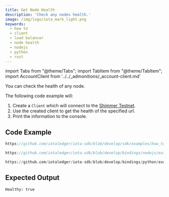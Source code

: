 ```yaml
---
title: Get Node Health
description: 'Check any nodes health.'
image: /img/logo/iota_mark_light.png
keywords:
  - how to
  - client
  - load balancer
  - node health
  - nodejs
  - python
  - rust
---
```


import Tabs from "@theme/Tabs";
import TabItem from "@theme/TabItem";
import AccountClient from '../../\_admonitions/\_account-client.md'

You can check the health of any node.

<AccountClient/>

The following code example will:

1. Create a `Client` which will connect to the [Shimmer Testnet](https://api.testnet.shimmer.network).
2. Use the created client to get the health of the specified url.
3. Print the information to the console.

## Code Example

<Tabs groupId="language" queryString>
<TabItem value="rust" label="Rust">

```rust reference
https://github.com/iotaledger/iota-sdk/blob/develop/sdk/examples/how_tos/client/get_health.rs
```

</TabItem>
<TabItem value="node" label="Node.js">

```typescript reference
https://github.com/iotaledger/iota-sdk/blob/develop/bindings/nodejs/examples/how_tos/client/get-health.ts
```

</TabItem>
<TabItem value="python" label="Python">

```python reference
https://github.com/iotaledger/iota-sdk/blob/develop/bindings/python/examples/how_tos/client/get_health.py
```

</TabItem>
</Tabs>

## Expected Output

```bash
Healthy: true
```
